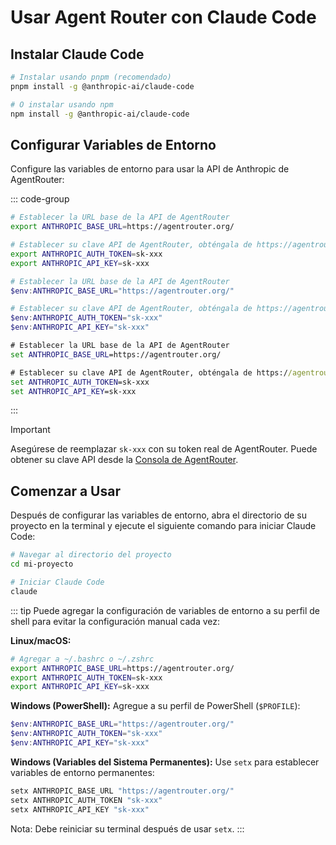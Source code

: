 # Usar Agent Router con Claude Code

## Instalar Claude Code

```bash
# Instalar usando pnpm (recomendado)
pnpm install -g @anthropic-ai/claude-code

# O instalar usando npm
npm install -g @anthropic-ai/claude-code
```

## Configurar Variables de Entorno

Configure las variables de entorno para usar la API de Anthropic de AgentRouter:

::: code-group

```bash [Linux/macOS]
# Establecer la URL base de la API de AgentRouter
export ANTHROPIC_BASE_URL=https://agentrouter.org/

# Establecer su clave API de AgentRouter, obténgala de https://agentrouter.org/console/token
export ANTHROPIC_AUTH_TOKEN=sk-xxx
export ANTHROPIC_API_KEY=sk-xxx
```

```powershell [Windows (PowerShell)]
# Establecer la URL base de la API de AgentRouter
$env:ANTHROPIC_BASE_URL="https://agentrouter.org/"

# Establecer su clave API de AgentRouter, obténgala de https://agentrouter.org/console/token
$env:ANTHROPIC_AUTH_TOKEN="sk-xxx"
$env:ANTHROPIC_API_KEY="sk-xxx"
```

```cmd [Windows (CMD)]
# Establecer la URL base de la API de AgentRouter
set ANTHROPIC_BASE_URL=https://agentrouter.org/

# Establecer su clave API de AgentRouter, obténgala de https://agentrouter.org/console/token
set ANTHROPIC_AUTH_TOKEN=sk-xxx
set ANTHROPIC_API_KEY=sk-xxx
```

:::

> [!IMPORTANT]
> Asegúrese de reemplazar `sk-xxx` con su token real de AgentRouter. Puede obtener su clave API desde la [Consola de AgentRouter](https://agentrouter.org/console/token).

## Comenzar a Usar

Después de configurar las variables de entorno, abra el directorio de su proyecto en la terminal y ejecute el siguiente comando para iniciar Claude Code:

```bash
# Navegar al directorio del proyecto
cd mi-proyecto

# Iniciar Claude Code
claude
```

::: tip
Puede agregar la configuración de variables de entorno a su perfil de shell para evitar la configuración manual cada vez:

**Linux/macOS:**
```bash
# Agregar a ~/.bashrc o ~/.zshrc
export ANTHROPIC_BASE_URL=https://agentrouter.org/
export ANTHROPIC_AUTH_TOKEN=sk-xxx
export ANTHROPIC_API_KEY=sk-xxx
```

**Windows (PowerShell):**
Agregue a su perfil de PowerShell (`$PROFILE`):
```powershell
$env:ANTHROPIC_BASE_URL="https://agentrouter.org/"
$env:ANTHROPIC_AUTH_TOKEN="sk-xxx"
$env:ANTHROPIC_API_KEY="sk-xxx"
```

**Windows (Variables del Sistema Permanentes):**
Use `setx` para establecer variables de entorno permanentes:
```cmd
setx ANTHROPIC_BASE_URL "https://agentrouter.org/"
setx ANTHROPIC_AUTH_TOKEN "sk-xxx"
setx ANTHROPIC_API_KEY "sk-xxx"
```
Nota: Debe reiniciar su terminal después de usar `setx`.
:::
